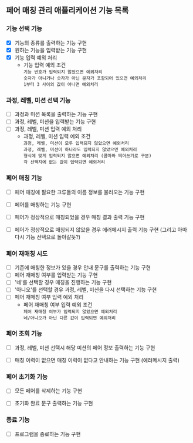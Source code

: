 ## 페어 매칭 관리 애플리케이션 기능 목록

### 기능 선택 기능
- [X] 기능의 종류를 출력하는 기능 구현
- [X] 원하는 기능을 입력받는 기능 구현
- [X] 기능 입력 예외 처리
  - 기능 입력 예외 조건
  <br>`기능 번호가 입력되지 않았으면 예외처리`
  <br>`숫자가 아니거나 숫자가 아닌 문자가 포함되어 있으면 예외처리`
  <br>`1부터 3 사이의 값이 아니면 예외처리`


### 과정, 레벨, 미션 선택 기능
- [ ] 과정과 미션 목록을 출력하는 기능 구현
- [ ] 과정, 레벨, 미션을 입력받는 기능 구현
- [ ] 과정, 레벨, 미션 입력 예외 처리
  - 과정, 레벨, 미션 입력 예외 조건
  <br>`과정, 레벨, 미션이 모두 입력되지 않았으면 예외처리`
  <br>`과정, 레벨, 미션이 하나라도 입력되지 않았으면 예외처리`
  <br>`형식에 맞게 입력되지 않으면 예외처리 (콤마와 띄어쓰기로 구분)`
  <br>`각 선택지에 없는 값이 입력되면 예외처리`


### 페어 매칭 기능

- [ ] 페어 매칭에 필요한 크루들의 이름 정보를 불러오는 기능 구현
- [ ] 페어를 매칭하는 기능 구현
- [ ] 페어가 정상적으로 매칭되었을 경우 매칭 결과 출력 기능 구현
- [ ] 페어가 정상적으로 매칭되지 않았을 경우 에러메시지 출력 기능 구현 (그리고 아마 다시 기능 선택으로 돌아갈듯?)



### 페어 재매칭 시도
- [ ] 기존에 매칭한 정보가 있을 경우 안내 문구를 출력하는 기능 구현
- [ ] 페어 재매칭 여부를 입력받는 기능 구현
- [ ] '네'를 선택할 경우 매칭을 진행하는 기능 구현
- [ ] '아니오'를 선택할 경우 과정, 레벨, 미션을 다시 선택하는 기능 구현
- [ ] 페어 재매칭 여부 입력 예외 처리
  - 페어 재매칭 여부 입력 예외 조건
  <br>`페어 재매칭 여부가 입력되지 않았으면 예외처리`
  <br>`네/아니오가 아닌 다른 값이 입력되면 예외처리`


### 페어 조회 기능
- [ ] 과정, 레벨, 미션 선택시 해당 미션의 페어 정보 출력하는 기능 구현
- [ ] 매칭 이력이 없으면 매칭 이력이 없다고 안내하는 기능 구현 (에러메시지 출력)


### 페어 초기화 기능 
- [ ] 모든 페어를 삭제하는 기능 구현
- [ ] 초기화 완료 문구 출력하는 기능 구현


### 종료 기능
- [ ] 프로그램을 종료하는 기능 구현
